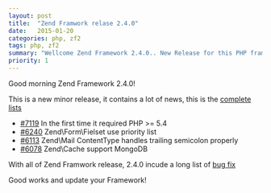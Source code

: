 ```yaml
---
layout: post
title:  "Zend Framwork relase 2.4.0"
date:   2015-01-20
categories: php, zf2
tags: php, zf2
summary: "Wellcome Zend Framework 2.4.0.. New Release for this PHP framework"
priority: 1
---
```

Good morning Zend Framework 2.4.0!

This is a new minor release, it contains a lot of news, this is the [complete lists](https://github.com/zendframework/zf2/pulls?q=is%3Aclose+is%3Apr+milestone%3A2.4.0)

* [#7119](https://github.com/zendframework/zf2/pull/7119) In the first time it required PHP >= 5.4
* [#6240](https://github.com/zendframework/zf2/pull/6240) Zend\Form\Fielset use priority list
* [#6113](https://github.com/zendframework/zf2/pull/6113) Zend\Mail ContentType handles trailing semicolon properly
* [#6078](https://github.com/zendframework/zf2/pull/6078) Zend\Cache support MongoDB

With all of Zend Framwork release, 2.4.0 incude a long list of [bug fix](https://github.com/zendframework/zf2/pulls?q=is%3Aclose+is%3Apr+milestone%3A2.4.0+label%3Abug)

Good works and update your Framework!
